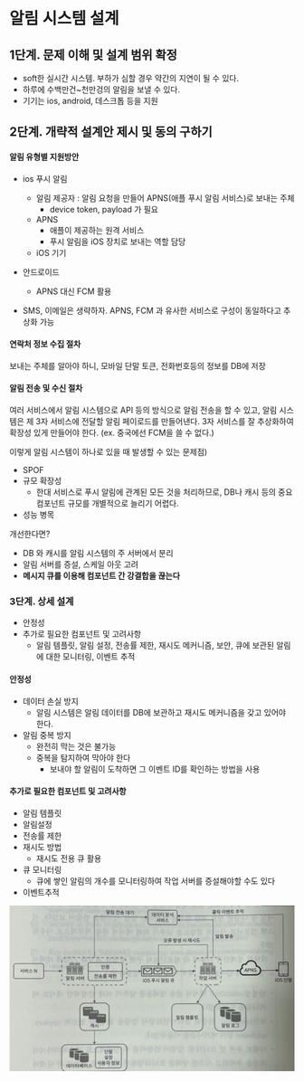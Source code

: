 # 알림 시스템 설계

## 1단계. 문제 이해 및 설계 범위 확정

- soft한 실시간 시스템. 부하가 심할 경우 약간의 지연이 될 수 있다.
- 하루에 수백만건~천만겅의 알림을 보낼 수 있다.
- 기기는 ios, android, 데스크톱 등을 지원



## 2단계. 개략적 설계안 제시 및 동의 구하기

#### 알림 유형별 지원방안

- ios 푸시 알림
  - 알림 제공자 : 알림 요청을 만들어 APNS(애플 푸시 알림 서비스)로 보내는 주체
    - device token, payload 가 필요
  - APNS
    - 애플이 제공하는 원격 서비스
    - 푸시 알림을 iOS 장치로 보내는 역할 담당
  - iOS 기기

- 안드로이드
  - APNS 대신 FCM 활용
- SMS, 이메일은 생략하자. APNS, FCM 과 유사한 서비스로 구성이 동일하다고 추상화 가능



#### 연락처 정보 수집 절차

보내는 주체를 알아야 하니, 모바일 단말 토큰, 전화번호등의 정보를 DB에 저장



#### 알림 전송 및 수신 절차

여러 서비스에서 알림 시스템으로 API 등의 방식으로 알림 전송을 할 수 있고, 
알림 시스템은 제 3자 서비스에 전달할 알림 페이로드를 만들어낸다.
3자 서비스를 잘 추상화하여 확장성 있게 만들어야 한다. (ex. 중국에선 FCM을 쓸 수 없다.)



이렇게 알림 시스템이 하나로 있을 때 발생할 수 있는 문제점)

- SPOF
- 규모 확장성
  - 한대 서비스로 푸시 알림에 관계된 모든 것을 처리하므로, 
    DB나 캐시 등의 중요 컴포넌트 규모를 개별적으로 늘리기 어렵다.
- 성능 병목



개선한다면?

- DB 와 캐시를 알림 시스템의 주 서버에서 분리
- 알림 서버를 증설, 스케일 아웃 고려
- **메시지 큐를 이용해 컴포넌트 간 강결합을 끊는다**



### 3단계. 상세 설계

- 안정성
- 추가로 필요한 컴포넌트 및 고려사항
  - 알림 템플릿, 알림 설정, 전송률 제한, 재시도 메커니즘, 보안, 큐에 보관된 알림에 대한 모니터링, 이벤트 추적



#### 안정성

- 데이터 손실 방지
  - 알림 시스템은 알림 데이터를 DB에 보관하고 재시도 메커니즘을 갖고 있어야 한다.
- 알림 중복 방지
  - 완전히 막는 것은 불가능
  - 중복을 탐지하여 막아야 한다
    - 보내야 할 알림이 도착하면 그 이벤트 ID를 확인하는 방법을 사용

#### 추가로 필요한 컴포넌트 및 고려사항

- 알림 템플릿
- 알림설정
- 전송률 제한
- 재시도 방법
  - 재시도 전용 큐 활용
- 큐 모니터링
  - 큐에 쌓인 알림의 개수를 모니터링하여 작업 서버를 증설해야할 수도 있다
- 이벤트추적

![image-20220814215049365](../images/image-20220814215049365.png)












